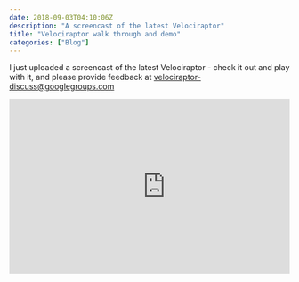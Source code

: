 ```yaml
---
date: 2018-09-03T04:10:06Z
description: "A screencast of the latest Velociraptor"
title: "Velociraptor walk through and demo"
categories: ["Blog"]
---
```


I just uploaded a screencast of the latest Velociraptor - check it out
and play with it, and please provide feedback at
<velociraptor-discuss@googlegroups.com>

<div style="position: relative; padding-bottom: 56.25%; height: 0; overflow: hidden; max-width: 100%; height: auto;">
<iframe width="560" height="315" src="https://www.youtube.com/embed/ecP-TeUvSEY"
   frameborder="0" allow="autoplay; encrypted-media" allowfullscreen></iframe>
</div>
